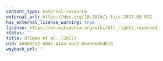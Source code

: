 ```yaml
---
content_type: external-resource
external_url: https://doi.org/10.1016/j.tics.2017.05.012
has_external_license_warning: true
license: https://en.wikipedia.org/wiki/All_rights_reserved
status: ''
title: Ullman et al. (2017)
uid: 4d089c52-dd4e-41aa-abc7-0ea8568bdb10
wayback_url: ''
---
```

